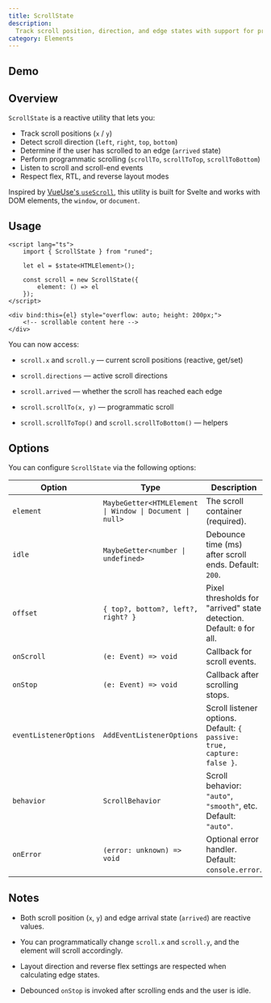 ```yaml
---
title: ScrollState
description:
  Track scroll position, direction, and edge states with support for programmatic scrolling.
category: Elements
---
```


<script>
import Demo from '$lib/components/demos/scroll-state.svelte';
</script>

## Demo

<Demo />

## Overview

`ScrollState` is a reactive utility that lets you:

- Track scroll positions (`x` / `y`)
- Detect scroll direction (`left`, `right`, `top`, `bottom`)
- Determine if the user has scrolled to an edge (`arrived` state)
- Perform programmatic scrolling (`scrollTo`, `scrollToTop`, `scrollToBottom`)
- Listen to scroll and scroll-end events
- Respect flex, RTL, and reverse layout modes

Inspired by [VueUse's `useScroll`](https://vueuse.org/useScroll), this utility is built for Svelte
and works with DOM elements, the `window`, or `document`.

## Usage

```svelte
<script lang="ts">
	import { ScrollState } from "runed";

	let el = $state<HTMLElement>();

	const scroll = new ScrollState({
		element: () => el
	});
</script>

<div bind:this={el} style="overflow: auto; height: 200px;">
	<!-- scrollable content here -->
</div>
```

You can now access:

- `scroll.x` and `scroll.y` — current scroll positions (reactive, get/set)

- `scroll.directions` — active scroll directions

- `scroll.arrived` — whether the scroll has reached each edge

- `scroll.scrollTo(x, y)` — programmatic scroll

- `scroll.scrollToTop()` and `scroll.scrollToBottom()` — helpers

## Options

You can configure `ScrollState` via the following options:

| Option                 | Type                                                     | Description                                                            |
| ---------------------- | -------------------------------------------------------- | ---------------------------------------------------------------------- |
| `element`              | `MaybeGetter<HTMLElement \| Window \| Document \| null>` | The scroll container (required).                                       |
| `idle`                 | `MaybeGetter<number \| undefined>`                       | Debounce time (ms) after scroll ends. Default: `200`.                  |
| `offset`               | `{ top?, bottom?, left?, right? }`                       | Pixel thresholds for "arrived" state detection. Default: `0` for all.  |
| `onScroll`             | `(e: Event) => void`                                     | Callback for scroll events.                                            |
| `onStop`               | `(e: Event) => void`                                     | Callback after scrolling stops.                                        |
| `eventListenerOptions` | `AddEventListenerOptions`                                | Scroll listener options. Default: `{ passive: true, capture: false }`. |
| `behavior`             | `ScrollBehavior`                                         | Scroll behavior: `"auto"`, `"smooth"`, etc. Default: `"auto"`.         |
| `onError`              | `(error: unknown) => void`                               | Optional error handler. Default: `console.error`.                      |

## Notes

- Both scroll position (`x`, `y`) and edge arrival state (`arrived`) are reactive values.

- You can programmatically change `scroll.x` and `scroll.y`, and the element will scroll
  accordingly.

- Layout direction and reverse flex settings are respected when calculating edge states.

- Debounced `onStop` is invoked after scrolling ends and the user is idle.
